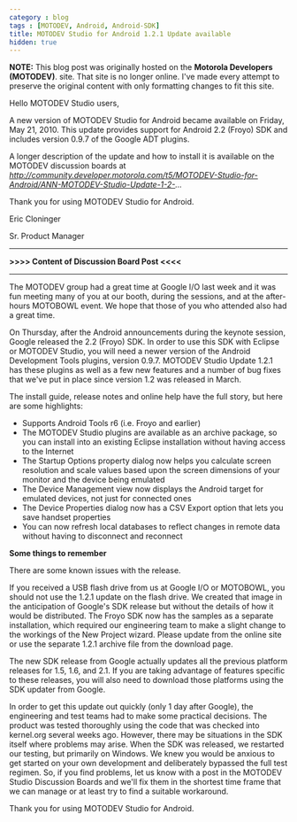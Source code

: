 ```yaml
---
category : blog
tags : [MOTODEV, Android, Android-SDK]
title: MOTODEV Studio for Android 1.2.1 Update available
hidden: true
---
```

**NOTE:** This blog post was originally hosted on the **Motorola Developers (MOTODEV)**. site. That site is no longer online. I've made every attempt to preserve the original content with only formatting changes to fit this site.

Hello MOTODEV Studio users,

A new version of MOTODEV Studio for Android became available on Friday,
May 21, 2010. This update provides support for Android 2.2 (Froyo) SDK
and includes version 0.9.7 of the Google ADT plugins.

A longer description of the update and how to install it is available on
the MOTODEV discussion boards at
*http://community.developer.motorola.com/t5/MOTODEV-Studio-for-Android/ANN-MOTODEV-Studio-Update-1-2-...*

Thank you for using MOTODEV Studio for Android.

Eric Cloninger

Sr. Product Manager

------------------------------------------------------------------------

**&gt;&gt;&gt;&gt; Content of Discussion Board Post &lt;&lt;&lt;&lt;**

------------------------------------------------------------------------

The MOTODEV group had a great time at Google I/O last week and it was
fun meeting many of you at our booth, during the sessions, and at the
after-hours MOTOBOWL event. We hope that those of you who attended also
had a great time.

On Thursday, after the Android announcements during the keynote session,
Google released the 2.2 (Froyo) SDK. In order to use this SDK with
Eclipse or MOTODEV Studio, you will need a newer version of the Android
Development Tools plugins, version 0.9.7. MOTODEV Studio Update 1.2.1
has these plugins as well as a few new features and a number of bug
fixes that we've put in place since version 1.2 was released in March.

The install guide, release notes and online help have the full story,
but here are some highlights:

-   Supports Android Tools r6 (i.e. Froyo and earlier)
-   The MOTODEV Studio plugins are available as an archive package, so
    you can install into an existing Eclipse installation without having
    access to the Internet
-   The Startup Options property dialog now helps you calculate screen
    resolution and scale values based upon the screen dimensions of your
    monitor and the device being emulated
-   The Device Management view now displays the Android target for
    emulated devices, not just for connected ones
-   The Device Properties dialog now has a CSV Export option that lets
    you save handset properties
-   You can now refresh local databases to reflect changes in remote
    data without having to disconnect and reconnect

**Some things to remember**

There are some known issues with the release.

If you received a USB flash drive from us at Google I/O or MOTOBOWL, you
should not use the 1.2.1 update on the flash drive. We created that
image in the anticipation of Google's SDK release but without the
details of how it would be distributed. The Froyo SDK now has the
samples as a separate installation, which required our engineering team
to make a slight change to the workings of the New Project wizard.
Please update from the online site or use the separate 1.2.1 archive
file from the download page.

The new SDK release from Google actually updates all the previous
platform releases for 1.5, 1.6, and 2.1. If you are taking advantage of
features specific to these releases, you will also need to download
those platforms using the SDK updater from Google.

In order to get this update out quickly (only 1 day after Google), the
engineering and test teams had to make some practical decisions. The
product was tested thoroughly using the code that was checked into
kernel.org several weeks ago. However, there may be situations in the
SDK itself where problems may arise. When the SDK was released, we
restarted our testing, but primarily on Windows. We knew you would be
anxious to get started on your own development and deliberately bypassed
the full test regimen. So, if you find problems, let us know with a post
in the MOTODEV Studio Discussion Boards and we'll fix them in the
shortest time frame that we can manage or at least try to find a
suitable workaround.

Thank you for using MOTODEV Studio for Android.
